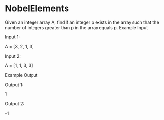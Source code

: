 # NobelElements
Given an integer array A, find if an integer p exists in the array such that the number of integers greater than p in the array equals p.
Example Input

Input 1:

A = [3, 2, 1, 3]

Input 2:

A = [1, 1, 3, 3]


Example Output

Output 1:

1

Output 2:

-1

